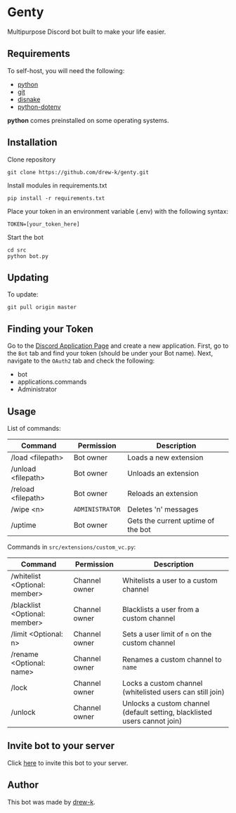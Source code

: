 # Genty

Multipurpose Discord bot built to make your life easier. 

## Requirements

To self-host, you will need the following:

* [python](https://www.python.org/downloads/)
* [git](https://git-scm.com/downloads)
* [disnake](https://github.com/DisnakeDev/disnake)
* [python-dotenv](https://github.com/theskumar/python-dotenv)

**python** comes preinstalled on some operating systems.

## Installation

Clone repository

```text
git clone https://github.com/drew-k/genty.git
```

Install modules in requirements.txt

```text
pip install -r requirements.txt
```

Place your token in an environment variable (.env) with the following syntax:

```text
TOKEN=[your_token_here]
```

Start the bot
```text
cd src
python bot.py
```

## Updating

To update:

```text
git pull origin master
```

## Finding your Token
Go to the [Discord Application Page](https://discord.com/developers/applications/) and create a new application. First,
go to the `Bot` tab and find your token (should be under your Bot name). Next, navigate to the `OAuth2` tab and 
check the following:

* bot
* applications.commands
* Administrator

## Usage

List of commands:

| Command                   | Permission       | Description                          |
|---------------------------|------------------|--------------------------------------|
| /load \<filepath\>        | Bot owner        | Loads a new extension                |
| /unload \<filepath\>      | Bot owner        | Unloads an extension                 |
| /reload \<filepath\>      | Bot owner        | Reloads an extension                 |
| /wipe \<n\>               | `ADMINISTRATOR`  | Deletes 'n' messages                 |
| /uptime                   | Bot owner        | Gets the current uptime of the bot   |

Commands in `src/extensions/custom_vc.py`:

| Command                             | Permission       | Description                                                               |
|-------------------------------------|------------------|---------------------------------------------------------------------------|
| /whitelist \<Optional: member\>     | Channel owner    | Whitelists a user to a custom channel                                     |
| /blacklist \<Optional: member\>     | Channel owner    | Blacklists a user from a custom channel                                   |
| /limit \<Optional: n\>              | Channel owner    | Sets a user limit of `n` on the custom channel                            | 
| /rename \<Optional: name\>          | Channel owner    | Renames a custom channel to `name`                                        |
| /lock                               | Channel owner    | Locks a custom channel (whitelisted users can still join)                 |
| /unlock                             | Channel owner    | Unlocks a custom channel (default setting, blacklisted users cannot join) |


## Invite bot to your server

Click [here](https://discord.com/api/oauth2/authorize?client_id=873165810171002881&permissions=8&scope=applications.commands%20bot) 
to invite this bot to your server. 

## Author

This bot was made by [drew-k](https://github.com/drew-k).